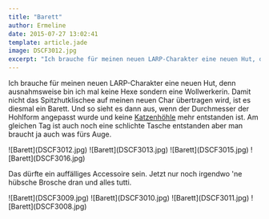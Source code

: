 ```yaml
---
title: "Barett"
author: Ermeline
date: 2015-07-27 13:02:41
template: article.jade
image: DSCF3012.jpg
excerpt: "Ich brauche für meinen neuen LARP-Charakter eine neuen Hut, denn ausnahmsweise bin ich mal keine Hexe sondern eine Wollwerkerin."
---
```


Ich brauche für meinen neuen LARP-Charakter eine neuen Hut, denn
ausnahmsweise bin ich mal keine Hexe sondern eine Wollwerkerin. Damit
nicht das Spitzhutklischee auf meinen neuen Char übertragen wird, ist es
diesmal ein Barett. Und so sieht es dann aus, wenn der Durchmesser der
Hohlform angepasst wurde und keine
[Katzenhöhle](http://flauschiversum.de/2015/07/katzenhoehle/) mehr
entstanden ist. Am gleichen Tag ist auch noch eine schlichte Tasche
entstanden aber man braucht ja auch was fürs Auge.

<div id='slides' class='slideshow'>
![Barett](DSCF3012.jpg)
![Barett](DSCF3013.jpg)
![Barett](DSCF3015.jpg)
![Barett](DSCF3016.jpg)
</div>

Das dürfte ein auffälliges Accessoire sein. Jetzt nur noch irgendwo 'ne
hübsche Brosche dran und alles tutti.

<div class='slideshow'>
![Barett](DSCF3009.jpg)
![Barett](DSCF3010.jpg)
![Barett](DSCF3011.jpg)
![Barett](DSCF3008.jpg)
</div>
